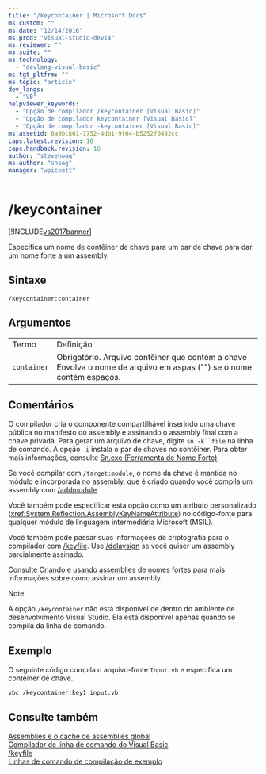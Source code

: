 ```yaml
---
title: "/keycontainer | Microsoft Docs"
ms.custom: ""
ms.date: "12/14/2016"
ms.prod: "visual-studio-dev14"
ms.reviewer: ""
ms.suite: ""
ms.technology: 
  - "devlang-visual-basic"
ms.tgt_pltfrm: ""
ms.topic: "article"
dev_langs: 
  - "VB"
helpviewer_keywords: 
  - "Opção de compilador /keycontainer [Visual Basic]"
  - "Opção de compilador keycontainer [Visual Basic]"
  - "Opção de compilador -keycontainer [Visual Basic]"
ms.assetid: 6a9bc861-1752-4db1-9f64-b5252f0482cc
caps.latest.revision: 16
caps.handback.revision: 16
author: "stevehoag"
ms.author: "shoag"
manager: "wpickett"
---
```

# /keycontainer
[!INCLUDE[vs2017banner](../../../csharp/includes/vs2017banner.md)]

Especifica um nome de contêiner de chave para um par de chave para dar um nome forte a um assembly.  
  
## Sintaxe  
  
```  
/keycontainer:container  
```  
  
## Argumentos  
  
|||  
|-|-|  
|Termo|Definição|  
|`container`|Obrigatório.  Arquivo contêiner que contém a chave  Envolva o nome de arquivo em aspas \(""\) se o nome contém espaços.|  
  
## Comentários  
 O compilador cria o componente compartilhável inserindo uma chave pública no manifesto do assembly e assinando o assembly final com a chave privada.  Para gerar um arquivo de chave, digite `sn -k``file` na linha de comando.  A opção `-i`  instala o par de chaves no contêiner.  Para obter mais informações, consulte [Sn.exe \(Ferramenta de Nome Forte\)](../Topic/Sn.exe%20\(Strong%20Name%20Tool\).md).  
  
 Se você compilar com `/target:module`, o nome da chave é mantida no módulo e incorporada no assembly, que é criado quando você compila um assembly com [\/addmodule](../../../visual-basic/reference/command-line-compiler/addmodule.md).  
  
 Você também pode especificar esta opção como um atributo personalizado \(<xref:System.Reflection.AssemblyKeyNameAttribute>\) no código\-fonte para qualquer módulo de linguagem intermediária Microsoft \(MSIL\).  
  
 Você também pode passar suas informações de criptografia para o compilador com [\/keyfile](../../../visual-basic/reference/command-line-compiler/keyfile.md).  Use [\/delaysign](../../../visual-basic/reference/command-line-compiler/delaysign.md) se você quiser um assembly parcialmente assinado.  
  
 Consulte [Criando e usando assemblies de nomes fortes](../Topic/Creating%20and%20Using%20Strong-Named%20Assemblies.md) para mais informações sobre como assinar um assembly.  
  
> [!NOTE]
>  A opção `/keycontainer` não está disponível de dentro do ambiente de desenvolvimento Visual Studio. Ela está disponível apenas quando se compila da linha de comando.  
  
## Exemplo  
 O seguinte código compila o arquivo\-fonte `Input.vb` e especifica um contêiner de chave.  
  
```  
vbc /keycontainer:key1 input.vb  
```  
  
## Consulte também  
 [Assemblies e o cache de assemblies global](../Topic/Assemblies%20and%20the%20Global%20Assembly%20Cache%20\(C%23%20and%20Visual%20Basic\).md)   
 [Compilador de linha de comando do Visual Basic](../../../visual-basic/reference/command-line-compiler/index.md)   
 [\/keyfile](../../../visual-basic/reference/command-line-compiler/keyfile.md)   
 [Linhas de comando de compilação de exemplo](../../../visual-basic/reference/command-line-compiler/sample-compilation-command-lines.md)